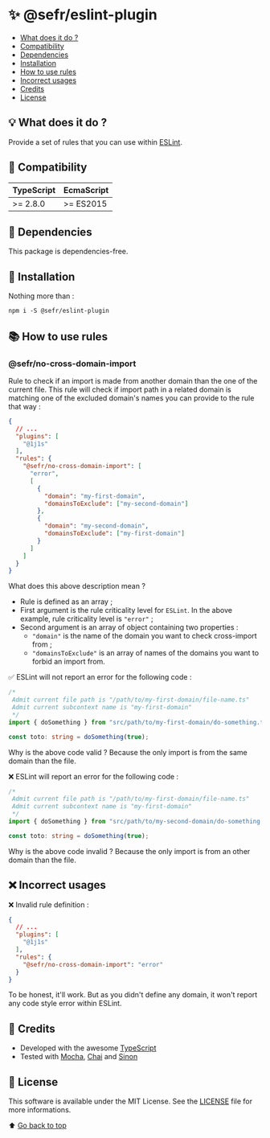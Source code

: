 # ✨ @sefr/eslint-plugin

- [What does it do ?](#-what-does-it-do)
- [Compatibility](#-compatibility)
- [Dependencies](#-dependencies)
- [Installation](#-installation)
- [How to use rules](#-how-to-use-rules)
- [Incorrect usages](#-incorrect-usages)
- [Credits](#-credits)
- [License](#-license)

## 💡 What does it do ?

Provide a set of rules that you can use within [ESLint](https://eslint.org/).

## 🔧 Compatibility

| TypeScript | EcmaScript |
|------------|------------|
| \>= 2.8.0  | \>= ES2015 |

## 🎱 Dependencies

This package is dependencies-free.

## 💾 Installation

Nothing more than :

```shell
npm i -S @sefr/eslint-plugin
```

## 📚 How to use rules

### @sefr/no-cross-domain-import

Rule to check if an import is made from another domain than the one of the current file. This rule will check if 
import path in a related domain is matching one of the excluded domain's names you can provide to the rule
that way :

```json
{
  // ...
  "plugins": [
    "@1j1s"
  ],
  "rules": {
    "@sefr/no-cross-domain-import": [
      "error",
      [
        {
          "domain": "my-first-domain",
          "domainsToExclude": ["my-second-domain"]
        },
        {
          "domain": "my-second-domain",
          "domainsToExclude": ["my-first-domain"]
        }
      ]
    ]
  }
}
```

What does this above description mean ?

- Rule is defined as an array ;
- First argument is the rule criticality level for `ESLint`. In the above example, rule criticality level is `"error"` ;
- Second argument is an array of object containing two properties :
  - `"domain"` is the name of the domain you want to check cross-import from ;
  - `"domainsToExclude"` is an array of names of the domains you want to forbid an import from.

✅ ESLint will not report an error for the following code :

```typescript
/*
 Admit current file path is "/path/to/my-first-domain/file-name.ts"
 Admit current subcontext name is "my-first-domain"
 */
import { doSomething } from "src/path/to/my-first-domain/do-something.ts";

const toto: string = doSomething(true);
```

Why is the above code valid ? Because the only import is from the same domain than the file.

❌ ESLint will report an error for the following code :

```typescript
/*
 Admit current file path is "/path/to/my-first-domain/file-name.ts"
 Admit current subcontext name is "my-first-domain"
 */
import { doSomething } from "src/path/to/my-second-domain/do-something.ts";

const toto: string = doSomething(true);
```

Why is the above code invalid ? Because the only import is from an other domain than the file.

## ❌ Incorrect usages

❌ Invalid rule definition :

```json
{
  // ...
  "plugins": [
    "@1j1s"
  ],
  "rules": {
    "@sefr/no-cross-domain-import": "error"
  }
}
```

To be honest, it'll work. But as you didn't define any domain, it won't report any code style error within ESLint.

## 📎 Credits

+ Developed with the awesome [TypeScript](https://www.typescriptlang.org/)
+ Tested with [Mocha](https://mochajs.org/), [Chai](https://www.chaijs.com/) and [Sinon](https://sinonjs.org/)

## 📜 License

This software is available under the MIT License. See the [LICENSE](LICENSE.md) file for more informations.

⬆️ [Go back to top](#-sefreslint-plugin)
